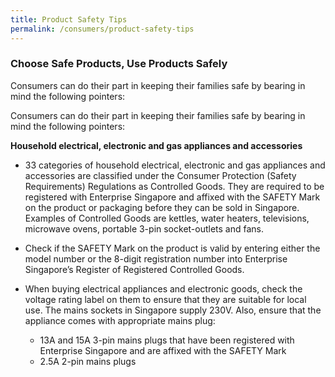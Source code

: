 ```yaml
---
title: Product Safety Tips
permalink: /consumers/product-safety-tips
---
```

### Choose Safe Products, Use Products Safely
Consumers can do their part in keeping their families safe by bearing in mind the following pointers:

Consumers can do their part in keeping their families safe by bearing in mind the following pointers:

**Household electrical, electronic and gas appliances and accessories**

* 33 categories of household electrical, electronic and gas appliances and accessories are classified under the Consumer Protection (Safety Requirements) Regulations as Controlled Goods. They are required to be registered with Enterprise Singapore and affixed with the SAFETY Mark on the product or packaging before they can be sold in Singapore. Examples of Controlled Goods are kettles, water heaters, televisions, microwave ovens, portable 3-pin socket-outlets and fans.

* Check if the SAFETY Mark on the product is valid by entering either the model number or the 8-digit registration number into Enterprise Singapore’s Register of Registered Controlled Goods.

* When buying electrical appliances and electronic goods, check the voltage rating label on them to ensure that they are suitable for local use. The mains sockets in Singapore supply 230V. Also, ensure that the appliance comes with appropriate mains plug:
  - 13A and 15A 3-pin mains plugs that have been registered with Enterprise Singapore and are affixed with the SAFETY Mark
  - 2.5A 2-pin mains plugs

